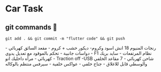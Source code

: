# Car Task

## git commands 💚 
```
git add . && git commit -m "flutter code" && git push
```

رنجات المنيوم 18 انش اسود وكروم- ديكور خشب + كروم - مقعد السائق كهربائي - دواسات جانبية - تحكم بالموقود مع تعديل يدوي - F1 نظام المرتفعات - سايد بريك كهربائي - مرأه داخليك اتو - Traction off -USB شاحن كهربائي - 7 مقاعد الخلفي والوسطي قابل للاغلاق - جناح خلفي - عواكس خلفية - سيرفس منتظم بالوكاله 